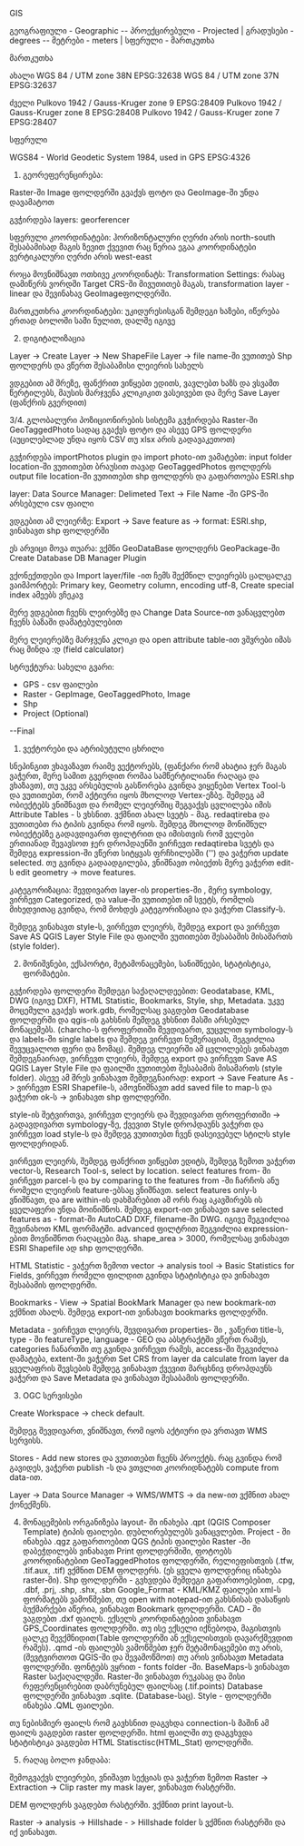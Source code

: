 GIS

გეოგრაფიული - Geographic -- პროექცირებული - Projected | გრადუსები - degrees -- მეტრები - meters | სფერული - მართკუთხა



მართკუთხა

ახალი
WGS 84 / UTM zone 38N EPSG:32638
WGS 84 / UTM zone 37N EPSG:32637

ძველი
Pulkovo 1942 / Gauss-Kruger zone 9 EPSG:28409
Pulkovo 1942 / Gauss-Kruger zone 8 EPSG:28408
Pulkovo 1942 / Gauss-Kruger zone 7 EPSG:28407

სფერული

WGS84 - World Geodetic System 1984, used in GPS EPSG:4326





1. გეორეფერენცირება:

Raster-ში Image ფოლდერში გვაქვს ფოტო და GeoImage-ში უნდა დავამატოთ

გვჭირდება layers: georferencer

სფერული კოორდინატები:
ჰორიზონტალური ღერძი არის north-south შესაბამისად მაგის ზევით ქვევით რაც წერია ეგაა კოორდინატები
ვერტიკალური ღერძი არის west-east

როცა მოვნიშნავთ ოთხივე კოორდინატს:
Transformation Settings: 
რასაც დამიწერს ვორდში Target CRS-ში მივუთითებ მაგას, transformation layer -linear და შევინახავ GeoImageფოლდერში.

მართკუთხრა კოორდინატები: 
უკიდურესისგან შემდეგი ხაზები, იწერება ერთად ბოლოში სამი ნულით, დალშე იგივე


2. დიგიტალიზაცია

Layer -> Create Layer -> New ShapeFile Layer -> file name-ში ვუთითებ Shp ფოლდერს და ვწერთ შესაბამისი 
ლეიერის სახელს

ვდგებით ამ შრეზე, ფანქრით ვიწყებთ ედითს, ვავლებთ ხაზს და ვსვამთ წერტილებს, მაუსის მარჯვენა კლიკიკით ვასეივებთ და მერე Save Layer (ფანქრის გვერდით)


3/4. გლობალური პოზიციონირების სისტემა
გვჭირდება Raster-ში GeoTaggedPhoto სადაც გვაქვს ფოტო და ასევე GPS ფოლდერი (აუცილებლად უნდა იყოს CSV თუ xlsx არის გადავაკეთოთ)

გვჭირდება importPhotos plugin და import photo-ით ვამატებთ:
input folder location-ში ვუთითებთ ბრაუსით თავად GeoTaggedPhotos ფოლდერს
output file location-ში ვუთითებთ shp ფოლდერს და გაფართოება ESRI.shp

layer: Data Source Manager: Delimeted Text -> File Name -ში GPS-ში არსებული csv ფაილი

ვდგებით ამ ლეიერზე: Export -> Save feature as -> format: ESRI.shp, ვინახავთ shp ფოლდერში





ეს არვიცი მოვა თუარა:
ვქმნი GeoDataBase ფოლდერს
GeoPackage-ში Create Database
DB Manager Plugin

ვქონექთდები და Import layer/file -ით ჩემს შექმნილ ლეიერებს ცალცალკე ვაიმპორტებ: Primary key, Geometry column, encoding utf-8, Create special index ამეებს ვჩეკავ

მერე ვდგებით ჩვენს ლეირებზე და Change Data Source-ით ვანაცვლებთ ჩვენს ბაზაში დამატებულებით

მერე ლეიერებზე მარჯვენა კლიკი და open attribute table-ით ვშვრები იმას რაც მინდა :დ (field calculator)






სტრუქტურა:
სახელი გვარი:
- GPS - csv ფაილები
- Raster - GepImage, GeoTaggedPhoto, Image
- Shp
- Project (Optional) 









--Final
1. ვექტორები და ატრიბუტული ცხრილი

სნეპინგით ვხავაზავთ რაიმე ვექტორებს, (ფანქარი რომ ახატია ჯერ მაგას ვაჭერთ, მერე სამით გვერდით რომაა სამწერტილიანი რაღაცა და ვხაზავთ), თუ უკვე არსებულის გასწორება გვინდა ვიყენებთ Vertex Tool-ს და ვუთითებთ, რომ აქტიური იყოს მხოლოდ Vertex-ეზბე. შემდეგ ამ ობიექტებს ვნიშნავთ და რომელ ლეიერშიც შეგვაქვს ცვლილება იმის Attribute Tables -  ს ვხსნით. ვქმნით ახალ სვეტს - მაგ. redaqtireba და ვუთითებთ რა ტიპის გვინდა რომ იყოს. შემდეგ მხოლოდ მონიშნულ ობიექტებზე გადავდივართ ფილტრით და იმისთვის რომ ველები ერთიანად შევავსოთ ჯერ დროპდაუნში ვირჩევთ redaqtireba სვეტს და შემდეგ expression-ში ვწერთ სიტყვას ფრჩხილებში ('') და ვაჭერთ update selected. თუ გვინდა გადაადგილება, ვნიშნავთ ობიექთს მერე 
ვაჭერთ edit-ს  edit geometry -> move features.

კატეგორიზაცია: შევდივართ layer-ის properties-ში , მერე symbology, ვირჩევთ Categorized, და value-ში ვუთითებთ იმ სვეტს, რომლის მიხედვითაც გვინდა, რომ მოხდეს კატეგორიზაცია და ვაჭერთ Classify-ს.

შემდეგ ვინახავთ style-ს, ვირჩევთ ლეიერს, შემდეგ export და ვირჩევთ Save AS QGIS Layer Style File და ფაილში ვუთითებთ შესაბამის მისამართს (style folder).





2. მონიშვნები, ექსპორტი,  მეტამონაცემები, სანიშნეები, სტატისტიკა, ფორმატები.

გვჭირდება ფოლდერი შემდეგი საქაღალდეებით: Geodatabase, KML, DWG (იგივე DXF), HTML Statistic, Bookmarks, Style, shp, Metadata. უკვე მოცემული გვაქვს work.gdb, რომელსაც  ვაგდებთ Geodatabase ფოლდერში და qgis-ის გახსნის შემდეგ ვხსნით მასში არსებულ მონაცემებს. (charcho-ს ფროფერთიში შევდივართ, ვუცვლით symbology-ს და labels-ში single labels და შემდეგ ვირჩევთ ნუმერაციას, შეგვიძლია შევუცვალოთ ფერი და ზომაც). შემდეგ ლეიერში ამ ცვლილებეს ვინახავთ შემდეგნაირად, ვირჩევთ ლეიერს, შემდეგ export და ვირჩევთ Save AS QGIS Layer Style File და ფაილში ვუთითებთ შესაბამის მისამართს (style folder). ასევე ამ შრეს ვინახავთ შემდეგნაირად:  export -> Save Feature As -> ვირჩევთ ESRI Shapefile-ს, ამოვნიშნავთ add saved file to map-ს და ვაჭერთ ok-ს -> ვინახავთ shp ფოლდერში.


style-ის შეტვირთვა, ვირჩევთ ლეიერს და შევდივართ ფროფერთიში -> გადავდივართ symbology-ზე, ქვევით Style დროპდაუნს ვაჭერთ და ვირჩევთ load style-ს  და შემდეგ ვუთითებთ ჩვენ დასეივებულ სტილს style ფოლდერიდან.


ვირჩევთ ლეიერს, შემდეგ ფანქრით ვიწყებთ ედიტს, შემდეგ ზემოთ ვაჭერთ vector-ს, Research Tool-s, select by location. select features from- ში ვირჩევთ parcel-ს და by comparing to the features from -ში ჩარჩოს ანუ რომელი ლეიერის feature-ებსაც ვნიშნავთ. select features only-ს ვნიშნავთ, და are within-ის დახმარებით ამ ორს რაც აკავშირებს ის ყველაფერი უნდა მოინიშნოს. შემდეგ export-ით ვინახავთ save selected features as - format-ში AutoCAD DXF, filename-ში DWG. იგივე შეგვიძლია შევინახოთ KML ფორმატში. advanced ფილტრით შეგვიძლია expression-ებით მოვნიშნოთ რაღაცები მაგ. shape_area > 3000, რომელსაც ვინახავთ ESRI Shapefile ად shp ფოლდერში.


HTML Statistic - ვაჭერთ  ზემოთ vector -> analysis tool -> Basic Statistics for Fields, ვირჩევთ რომელი ფილდით გვინდა სტატისტიკა და ვინახავთ შესაბამის ფოლდერში.

Bookmarks - View -> Spatial BookMark Manager და new bookmark-ით ვქმნით ახალს. შემდეგ export-ით ვინახავთ bookmarks ფოლდერში.


Metadata -  ვირჩევთ ლეიერს, შევდივართ properties- ში , ვაწერთ title-ს, type - ში featureType, language - GEO და აბსტრაქტში ვწერთ რამეს, categories ჩანართში თუ გვინდა ვირჩევთ რამეს, access-ში შეგვიძლია დამატება, extent-ში ვაჭერთ Set CRS from layer da calculate from layer da ყველაფრის შევსების შემდეგ ვინახავთ ქვევით მარცხნივ დროპდაუნს ვაჭერთ და Save Metadata და ვინახავთ შესაბამის ფოლდერში.


3. OGC სერვისები

Create Workspace -> check default.

შემდეგ შევდივართ, ვნიშნავთ, რომ იყოს აქტიური და ვრთავთ WMS სერვისს.
 

Stores - Add new stores და ვუთითებთ ჩვენს პროექტს. რაც გვინდა რომ გავიდეს, ვაჭერთ publish -ს და ვთვლით კოორიდნატებს compute from data-ით.

Layer -> Data Source Manager -> WMS/WMTS -> da new-ით ვქმნით ახალ ქონექშენს.


4. მონაცემების ორგანიზება
layout- ში ინახება .qpt (QGIS Composer Template) ტიპის ფაილები. დუბლირებულებს ვანაცვლებთ.
Project - ში ინახება .qgz გაფართოებით QGS ტიპის ფაილები
Raster -ში დაბეჭდილებს ვინახავთ Print ფოლდერშიში, ფოტოებს კოორდინატებით GeoTaggedPhotos ფოლდერში, რელიეფისთვის (.tfw, .tif.aux, .tif) ვქმნით DEM ფოლდერს. (ეს ყველა ფოლდერიც ინახება raster-ში).
Shp ფოლდერში - გვხვდება შემდეგი გაფართოებებით, .cpg, .dbf, .prj, .shp, .shx, .sbn
Google_Format - KML/KMZ ფაილები
xml-ს ფორმატებს ვამოწმებთ, თუ open with notepad-ით გახსნისას დასაწყის ბუქმარქები აწერია, ვინახავთ Bookmark ფოლდერში.
CAD - ში ვაგდებთ .dxf ფაილს.
ექსელს კოორდინატებით ვინახავთ GPS_Coordinates ფოლდერში. თუ ისე ექსელი იქნებოდა, მაგისთვის ცალკე შევქმნიდით(Table ფოლდერში ან ექსელისთვის დავარქმევდით რამეს).
.qmd -ის ფაილებს ვამოწმებთ ჯერ მეტამონაცემები თუ არის, (შევტვირთოთ QGIS-ში და შევამოწმოთ) თუ არის ვინახავთ Metadata ფოლდერში.
ფონტებს ვყრით - fonts folder -ში.
BaseMaps-ს ვინახავთ Raster საქაღალდეში.
Raster-ში ვინახავთ რუკასაც და მისი რეფერენცირებით დაბრუნებულ ფაილსაც (.tif.points)
Database ფოლდერში ვინახავთ .sqlite. (Database-საც).
Style - ფოლდერში ინახება .QML ფაილები.

თუ ნებისმიერ ფაილს რომ გავხსნით დაგვხდა connection-ს მაშინ ამ ფაილს ვაგდებთ raster ფოლდერში.
html ფაილში თუ დაგვხვდა სტატისტიკა ვაგდებთ HTML Statisctisc(HTML_Stat) ფოლდერში.

5. რაღაც ბოლო ჯანდაბა:

შემოგვაქვს ლეიერები, ვნიშავთ სექციას და ვაჭერთ ზემოთ Raster -> Extraction -> Clip raster my mask layer, ვინახავთ რასტერში.

DEM ფოლდერს ვაგდებთ რასტერში. ვქმნით print layout-ს. 

Raster -> analysis -> Hillshade - > Hillshade folder ს ვქმნით რასტერში და იქ ვინახავთ.
